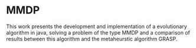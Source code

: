 # MMDP

This work presents the development and implementation of a evolutionary algorithm in java, solving a problem of the type MMDP and a comparison of results between this algorithm and the metaheurstic algorithm GRASP.
